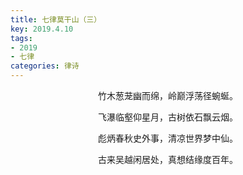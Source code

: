 ```yaml
---
title: 七律莫干山（三）
key: 2019.4.10
tags: 
- 2019
- 七律
categories: 律诗
---
```


<p align="center">竹木葱茏幽而绵，岭巅浮荡径蜿蜒。
</p>
<p align="center">飞瀑临壑仰星月，古树依石飘云烟。
</p>
<p align="center">彪炳春秋史外事，清凉世界梦中仙。
</p>
<p align="center">古来吴越闲居处，真想结缘度百年。
</p>
